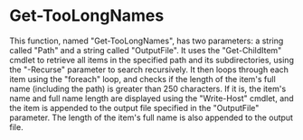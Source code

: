 # Get-TooLongNames
This function, named "Get-TooLongNames", has two parameters: a string called "Path" and a string called "OutputFile". It uses the "Get-ChildItem" cmdlet to retrieve all items in the specified path and its subdirectories, using the "-Recurse" parameter to search recursively. It then loops through each item using the "foreach" loop, and checks if the length of the item's full name (including the path) is greater than 250 characters. If it is, the item's name and full name length are displayed using the "Write-Host" cmdlet, and the item is appended to the output file specified in the "OutputFile" parameter. The length of the item's full name is also appended to the output file.
